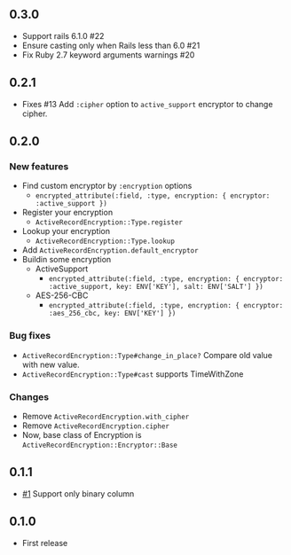 ## 0.3.0

- Support rails 6.1.0 #22
- Ensure casting only when Rails less than 6.0 #21
- Fix Ruby 2.7 keyword arguments warnings #20

## 0.2.1

- Fixes #13 Add `:cipher` option to `active_support` encryptor to change cipher.

## 0.2.0

### New features

- Find custom encryptor by `:encryption` options
  - `encrypted_attribute(:field, :type, encryption: { encryptor: :active_support })`
- Register your encryption
  - `ActiveRecordEncryption::Type.register`
- Lookup your encryption
  - `ActiveRecordEncryption::Type.lookup`
- Add `ActiveRecordEncryption.default_encryptor`
- Buildin some encryption
  - ActiveSupport
    - `encrypted_attribute(:field, :type, encryption: { encryptor: :active_support, key: ENV['KEY'], salt: ENV['SALT'] })`
  - AES-256-CBC
    - `encrypted_attribute(:field, :type, encryption: { encryptor: :aes_256_cbc, key: ENV['KEY'] })`

### Bug fixes

- `ActiveRecordEncryption::Type#change_in_place?` Compare old value with new value.
- `ActiveRecordEncryption::Type#cast` supports TimeWithZone

### Changes

- Remove `ActiveRecordEncryption.with_cipher`
- Remove `ActiveRecordEncryption.cipher`
- Now, base class of Encryption is `ActiveRecordEncryption::Encryptor::Base`

## 0.1.1

- [#1](https://github.com/alpaca-tc/active_record_encryption/pull/1) Support only binary column

## 0.1.0

- First release
